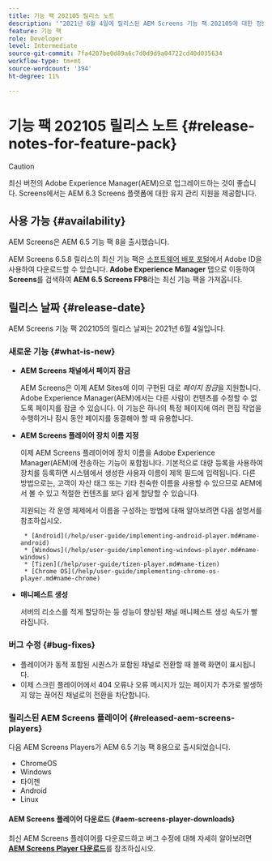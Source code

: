 ```yaml
---
title: 기능 팩 202105 릴리스 노트
description: '"2021년 6월 4일에 릴리스된 AEM Screens 기능 팩 202105에 대한 정보를 보려면 이 페이지를 따르십시오."'
feature: 기능 팩
role: Developer
level: Intermediate
source-git-commit: 7fa4207be0d89a6c7d0d9d9a04722cd40d035634
workflow-type: tm+mt
source-wordcount: '394'
ht-degree: 11%

---
```


# 기능 팩 202105 릴리스 노트 {#release-notes-for-feature-pack}

>[!CAUTION]
>최신 버전의 Adobe Experience Manager(AEM)으로 업그레이드하는 것이 좋습니다. Screens에서는 AEM 6.3 Screens 플랫폼에 대한 유지 관리 지원을 제공합니다.

## 사용 가능 {#availability}

AEM Screens은 AEM 6.5 기능 팩 8을 출시했습니다.

AEM Screens 6.5.8 릴리스의 최신 기능 팩은 [소프트웨어 배포 포털](https://experience.adobe.com/#/downloads/content/software-distribution/en/aem.html)에서 Adobe ID을 사용하여 다운로드할 수 있습니다. **Adobe Experience Manager** 탭으로 이동하여 **Screens**&#x200B;를 검색하여 **AEM 6.5 Screens FP8**&#x200B;라는 최신 기능 팩을 가져옵니다.

## 릴리스 날짜 {#release-date}

AEM Screens 기능 팩 202105의 릴리스 날짜는 2021년 6월 4일입니다.

### 새로운 기능 {#what-is-new}

* **AEM Screens 채널에서 페이지 잠금**

   AEM Screens은 이제 AEM Sites에 이미 구현된 대로 *페이지 잠금*&#x200B;을 지원합니다. Adobe Experience Manager(AEM)에서는 다른 사람이 컨텐츠를 수정할 수 없도록 페이지를 잠글 수 있습니다. 이 기능은 하나의 특정 페이지에 여러 편집 작업을 수행하거나 잠시 동안 페이지를 동결해야 할 때 유용합니다.

* **AEM Screens 플레이어 장치 이름 지정**

   이제 AEM Screens 플레이어에 장치 이름을 Adobe Experience Manager(AEM)에 전송하는 기능이 포함됩니다.
기본적으로 대량 등록을 사용하여 장치를 등록하면 시스템에서 생성한 사용자 이름이 제목 필드에 입력됩니다. 다른 방법으로는, 고객이 자산 태그 또는 기타 친숙한 이름을 사용할 수 있으므로 AEM에서 볼 수 있고 적절한 컨텐츠를 보다 쉽게 할당할 수 있습니다.

   지원되는 각 운영 체제에서 이름을 구성하는 방법에 대해 알아보려면 다음 설명서를 참조하십시오.

       * [Android](/help/user-guide/implementing-android-player.md#name-android)
       * [Windows](/help/user-guide/implementing-windows-player.md#name-windows)
       * [Tizen](/help/user-guide/tizen-player.md#name-tizen)
       * [Chrome OS](/help/user-guide/implementing-chrome-os-player.md#name-chrome)
   
* **매니페스트 생성**

   서버의 리소스를 적게 할당하는 등 성능이 향상된 채널 매니페스트 생성 속도가 빨라집니다.

### 버그 수정 {#bug-fixes}

* 플레이어가 동적 포함된 시퀀스가 포함된 채널로 전환할 때 블랙 화면이 표시됩니다.
* 이제 스크린 플레이어에서 404 오류나 오류 메시지가 있는 페이지가 추가로 발생하지 않는 끊어진 채널로의 전환을 차단합니다.

### 릴리스된 AEM Screens 플레이어 {#released-aem-screens-players}

다음 AEM Screens Players가 AEM 6.5 기능 팩 8용으로 출시되었습니다.

* ChromeOS
* Windows
* 타이젠
* Android
* Linux

#### AEM Screens 플레이어 다운로드 {#aem-screens-player-downloads}

최신 AEM Screens 플레이어를 다운로드하고 버그 수정에 대해 자세히 알아보려면 **[AEM Screens Player 다운로드](https://download.macromedia.com/screens/index.html)**&#x200B;를 참조하십시오.
